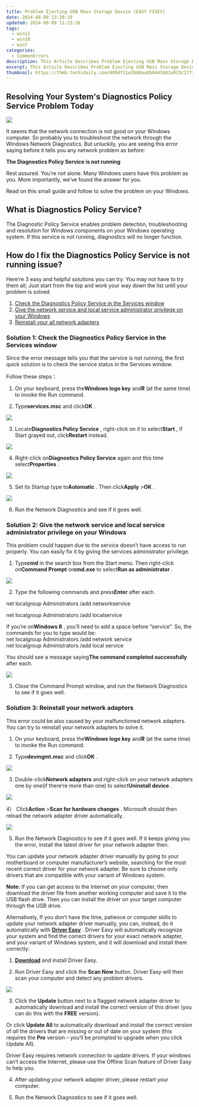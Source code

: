 ```yaml
---
title: Problem Ejecting USB Mass Storage Device (EASY FIXES)
date: 2024-08-08 13:20:19
updated: 2024-08-09 11:23:26
tags:
  - win11
  - win10
  - win7
categories:
  - CommonErrors
description: This Article Describes Problem Ejecting USB Mass Storage Device (EASY FIXES)
excerpt: This Article Describes Problem Ejecting USB Mass Storage Device (EASY FIXES)
thumbnail: https://thmb.techidaily.com/0994f11e3b98aa050445b83a923c27f3f286a1f5302c7ff78d5008912b4d02f9.jpg
---
```


## Resolving Your System's Diagnostics Policy Service Problem Today

![](https://images.drivereasy.com/wp-content/uploads/2018/02/img_5a7d3c89abccc.png)

 It seems that the network connection is not good on your Windows computer. So probably you to troubleshoot the network through the Windows Network Diagnostics. But unluckily, you are seeing this error saying before it tells you any network problem as before:

**The Diagnostics Policy Service is not running**

 Rest assured. You’re not alone. Many Windows users have this problem as you. More importantly, we’ve found the answer for you.

Read on this small guide and follow to solve the problem on your Windows.

## What is Diagnostics Policy Service?

 The Diagnostic Policy Service enables problem detection, troubleshooting and resolution for Windows components on your Windows operating system. If this service is not running, diagnostics will no longer function.

## How do I fix the Diagnostics Policy Service is not running issue?

 Here’re 3 easy and helpful solutions you can try. You may not have to try them all; Just start from the top and work your way down the list until your problem is solved.

1. [Check the Diagnostics Policy Service in the Services window](#solution1)
2. [Give the network service and local service administrator privilege on your Windows](#solution2)
3. [Reinstall your all network adapters](#solution3)

### Solution 1: Check the Diagnostics Policy Service in the Services window

 Since the error message tells you that the service is not running, the first quick solution is to check the service status in the Services window.

Follow these steps：

 1) On your keyboard, press the**Windows logo key** and**R** (at the same time) to invoke the Run command.

 2) Type**services.msc** and click**OK** .

![](https://images.drivereasy.com/wp-content/uploads/2018/02/img_5a7d5f28bd6d2.png)

 3) Locate**Diagnostics Policy Service** , right-click on it to select**Start** , if Start grayed out, click**Restart** instead.

![](https://images.drivereasy.com/wp-content/uploads/2018/02/img_5a7d5f6a9233d.jpg)

 4) Right-click on**Diagnostics Policy Service** again and this time select**Properties** .

![](https://images.drivereasy.com/wp-content/uploads/2018/02/img_5a7d5f83f0ff4.jpg)

 5) Set its Startup type to**Automatic** . Then click**Apply** \>**OK** .

![](https://images.drivereasy.com/wp-content/uploads/2018/02/img_5a7d5fb52fb20.png)

6) Run the Network Diagnostics and see if it goes well.

### Solution 2: Give the network service and local service administrator privilege on your Windows

 This problem could happen due to the service doesn’t have access to run properly. You can easily fix it by giving the services administrator privilege.

 1) Type**cmd** in the search box from the Start menu. Then right-click on**Command Prompt** or**cmd.exe** to select**Run as administrator** .

![](https://images.drivereasy.com/wp-content/uploads/2018/02/img_5a7d600a418d0.png)

 2) Type the following commands and press**Enter** after each.

net localgroup Administrators /add networkservice  
  
net localgroup Administrators /add localservice  

 If you’re on**Windows 8** , you’ll need to add a space before “service”. So, the commands for you to type would be:  
 net localgroup Administrators /add network service  
 net localgroup Administrators /add local service

 You should see a message saying**The command completed successfully** after each.

![](https://images.drivereasy.com/wp-content/uploads/2018/02/img_5a7d606b83cd1.png)

 3) Close the Command Prompt window, and run the Network Diagnostics to see if it goes well.

### Solution 3: Reinstall your network adapters

 This error could be also caused by your malfunctioned network adapters. You can try to reinstall your network adapters to solve it.

 1) On your keyboard, press the**Windows logo key** and**R** (at the same time) to invoke the Run command.

 2) Type**devmgmt.msc** and click**OK** .

![](https://images.drivereasy.com/wp-content/uploads/2018/02/img_5a7d609d065a4.png)

 3) Double-click**Network adapters** and right-click on your network adapters one by one(if there’re more than one) to select**Uninstall device** .

![](https://images.drivereasy.com/wp-content/uploads/2018/02/img_5a7d60d018c06.jpg)

 4） Click**Action** \>**Scan for hardware changes** . Microsoft should then reload the network adapter driver automatically.

![](https://images.drivereasy.com/wp-content/uploads/2018/02/img_5a7d60ec552a4.png)

 5) Run the Network Diagnostics to see if it goes well. If it keeps giving you the error, install the latest driver for your network adapter then.

 You can update your network adapter driver manually by going to your motherboard or computer manufacturer’s website, searching for the most recent correct driver for your network adapter. Be sure to choose only drivers that are compatible with your variant of Windows system.

**Note:** If you can get access to the Internet on your computer, then download the driver file from another working computer and save it to the USB flash drive. Then you can install the driver on your target computer through the USB drive.

 Alternatively, If you don’t have the time, patience or computer skills to update your network adapter driver manually, you can, instead, do it automatically with **[Driver Easy](https://tools.techidaily.com/drivereasy/download/)**  . Driver Easy will automatically recognize your system and find the correct drivers for your exact network adapter, and your variant of Windows system, and it will download and install them correctly:

 1) **[Download](https://tools.techidaily.com/drivereasy/download/)**   and install Driver Easy.

 2) Run Driver Easy and click the **Scan Now**   button. Driver Easy will then scan your computer and detect any problem drivers.

![](https://images.drivereasy.com/wp-content/uploads/2017/09/img_59ad30f1e3ff8.jpg)

3) Click the **Update**  button next to a flagged network adapter driver to automatically download and install the correct version of this driver (you can do this with the **FREE** version).

Or click **Update All**  to automatically download and install the correct version of _all_  the drivers that are missing or out of date on your system (this requires the **Pro** version – you’ll be prompted to upgrade when you click Update All).

 Driver Easy requires network connection to update drivers. If your windows can’t access the Internet, please use the Offline Scan feature of Driver Easy to help you.

 4) After updating your network adapter driver, please restart your computer.

 5) Run the Network Diagnostics to see if it goes well.

<ins class="adsbygoogle"
     style="display:block"
     data-ad-format="autorelaxed"
     data-ad-client="ca-pub-7571918770474297"
     data-ad-slot="1223367746"></ins>



<ins class="adsbygoogle"
     style="display:block"
     data-ad-client="ca-pub-7571918770474297"
     data-ad-slot="8358498916"
     data-ad-format="auto"
     data-full-width-responsive="true"></ins>
